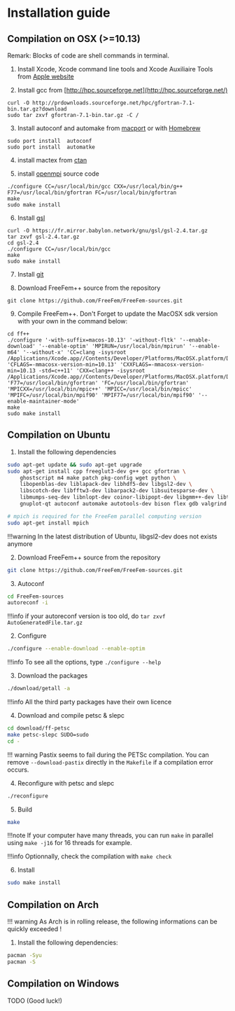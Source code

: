 # Installation guide

## Compilation on OSX (>=10.13)

Remark: Blocks of code are shell commands in terminal. 

1) Install Xcode, Xcode command line tools and Xcode Auxiliaire Tools from [Apple website](https://developer.apple.com/download/more/)

2) Install  gcc from [http://hpc.sourceforge.net](http://hpc.sourceforge.net/)

```
curl -O http://prdownloads.sourceforge.net/hpc/gfortran-7.1-bin.tar.gz?download
sudo tar zxvf gfortran-7.1-bin.tar.gz -C /
```

3) Install autoconf and automake from [macport](http://www.macports.org) or with [Homebrew](https://brew.sh)

```
sudo port install  autoconf
sudo port install  automatke
```

4) install mactex  from  [ctan](http://mirrors.ctan.org/systems/mac/mactex/MacTeX.pkg) 

5) install [openmpi](https://www.open-mpi.org/software/) source code

```
./configure CC=/usr/local/bin/gcc CXX=/usr/local/bin/g++ F77=/usr/local/bin/gfortran FC=/usr/local/bin/gfortran
make 
sudo make install
```

6) Install [gsl](https://www.gnu.org/software/gsl) 

```
curl -O https://fr.mirror.babylon.network/gnu/gsl/gsl-2.4.tar.gz
tar zxvf gsl-2.4.tar.gz
cd gsl-2.4
./configure CC=/usr/local/bin/gcc
make
sudo make install 
```

7) Install [git](https://git-scm.com/download/mac)
    
8) Download FreeFem++ source from the repository

```
git clone https://github.com/FreeFem/FreeFem-sources.git
```

9) Compile FreeFem++. Don't Forget to update the MacOSX sdk version with your own in the command below:

```
cd ff++
./configure '-with-suffix=macos-10.13' '-without-fltk' '--enable-download' '--enable-optim' 'MPIRUN=/usr/local/bin/mpirun' '--enable-m64' '--without-x' 'CC=clang -isysroot /Applications/Xcode.app//Contents/Developer/Platforms/MacOSX.platform/Developer/SDKs/MacOSX10.13.sdk' 'CFLAGS=-mmacosx-version-min=10.13' 'CXXFLAGS=-mmacosx-version-min=10.13 -std=c++11' 'CXX=clang++ -isysroot /Applications/Xcode.app//Contents/Developer/Platforms/MacOSX.platform/Developer/SDKs/MacOSX10.13.sdk' 'F77=/usr/local/bin/gfortran' 'FC=/usr/local/bin/gfortran' 'MPICXX=/usr/local/bin/mpic++' 'MPICC=/usr/local/bin/mpicc' 'MPIFC=/usr/local/bin/mpif90' 'MPIF77=/usr/local/bin/mpif90' '--enable-maintainer-mode'
make
sudo make install
```

## Compilation on Ubuntu

1) Install the following dependencies
```bash
sudo apt-get update && sudo apt-get upgrade
sudo apt-get install cpp freeglut3-dev g++ gcc gfortran \
	ghostscript m4 make patch pkg-config wget python \
	libopenblas-dev liblapack-dev libhdf5-dev libgsl2-dev \
	libscotch-dev libfftw3-dev libarpack2-dev libsuitesparse-dev \
	libmumps-seq-dev libnlopt-dev coinor-libipopt-dev libgmm++-dev libtet1.5-dev \
	gnuplot-qt autoconf automake autotools-dev bison flex gdb valgrind git cmake

# mpich is required for the FreeFem parallel computing version
sudo apt-get install mpich
```

!!!warning
	In the latest distribution of Ubuntu, libgsl2-dev does not exists anymore

2) Download FreeFem++ source from the repository

```bash
git clone https://github.com/FreeFem/FreeFem-sources.git
```

3) Autoconf

```bash
cd FreeFem-sources
autoreconf -i 
```

!!!info
	if your autoreconf version is too old, do `tar zxvf AutoGeneratedFile.tar.gz`

2) Configure

```bash
./configure --enable-download --enable-optim
```

!!!info
	To see all the options, type `./configure --help`

3) Download the packages

```bash
./download/getall -a
```

!!!info
	All the third party packages have their own licence

4) Download and compile petsc & slepc

```bash
cd download/ff-petsc
make petsc-slepc SUDO=sudo
cd -
```

!!! warning
	Pastix seems to fail during the PETSc compilation. You can remove `--download-pastix` directly in the `Makefile` if a compilation error occurs.

4) Reconfigure with petsc and slepc

```bash
./reconfigure
```

5) Build

```bash
make
```

!!!note
	If your computer have many threads, you can run `make` in parallel using `make -j16` for 16 threads for example.

!!!info 
	Optionnally, check the compilation with `make check`

6) Install

```bash
sudo make install
```

## Compilation on Arch

!!! warning
	As Arch is in rolling release, the following informations can be quickly exceeded !

1) Install the following dependencies:

```bash
pacman -Syu
pacman -S 
```

## Compilation on Windows
TODO (Good luck!)




